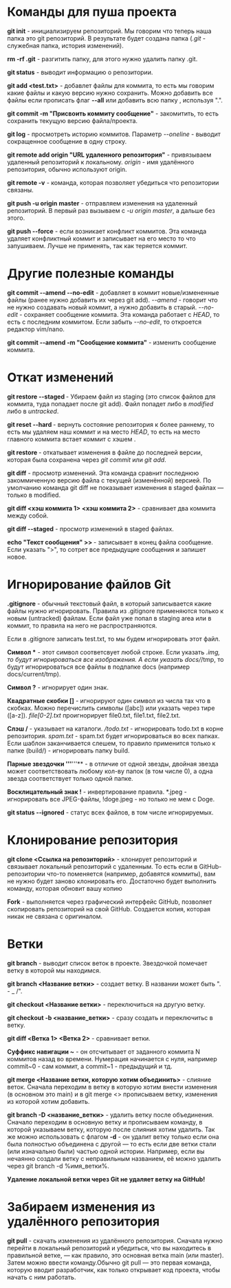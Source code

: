 # Команды для пуша проекта

**git init** - инициализируем репозиторий. Мы говорим что теперь наша папка это git репозиторий. В результате будет создана папка (*.git* - служебная папка, история изменений).

**rm -rf .git** - разгитить папку, для этого нужно удалить папку .git.

**git status** - выводит информацию о репозитории.

**git add <test.txt>** - добавлет файлы для коммита, то есть мы говорим какие файлы и какую версию нужно сохранить. Можно добавить все файлы если прописать флаг **--all** или добавить всю папку , используя ".".

**git commit -m "Присвоить коммиту сообщение"** - закомитить, то есть сохранить текущую версию файла/проекта.

**git log** - просмотреть историю коммитов. Параметр *--oneline* - выводит сокращенное сообщение в одну строку.

**git remote add origin "URL удаленного репозитория"** - привязываем удаленный репозиторий к локальному. *origin* - имя удалённого репозитория, обычно используют origin.

**git remote -v** - команда, которая позволяет убедиться что репозитории связаны.

**git push -u origin master** - отправляем изменения на удаленный репозиторий. В первый раз вызываем с *-u origin master*, а дальше без этого.

**git push --force** - если возникает конфликт коммитов. Эта команда удаляет конфликтный коммит и записывает на его место то что запушиваем. Лучше не применять, так как теряется коммит.

# Другие полезные команды

**git commit --amend --no-edit** - добавляет в коммит новые/измененные файлы (ранее нужно добавить их через git add). *--amend* - говорит что не нужно создавать новый коммит, а нужно добавить в старый. *--no-edit* - сохраняет сообщение коммита. Эта команда работает с *HEAD*, то есть с последним коммитом. Если забыть *--no-edit*, то откроется редактор vim/nano.

**git commit --amend -m "Сообщение коммита"** - изменить сообщение коммита.

# Откат изменений

**git restore --staged <file>** - Убираем файл из staging (это список файлов для коммита, туда попадает после git add). Файл попадет либо в *modified* либо в *untracked*.

**git reset --hard <commit hash>** - вернуть состояние репозитория к более раннему, то есть мы удаляем наш коммит и на место *HEAD*, то есть на место главного коммита встает коммит с хэшем *<commit hash>*.

**git restore <file>** - откатывает изменения в файле до последней версии, которая была сохранена через *git commit* или *git add*.

**git diff** - просмотр изменений. Эта команда сравнит последнюю закоммиченную версию файла с текущей (изменённой) версией. По умолчанию команда git diff не показывает изменения в staged файлах — только в modified.

**git diff <хэш коммита 1> <хэш коммита 2>** - сравнивает два коммита между собой.

**git diff --staged** - просмотр изменений в staged файлах.

**echo "Текст сообщения" >> <file>** - записывает в конец файла сообщение. Если указать ">", то сотрет все предыдущие сообщения и запишет новое.

# Игнорирование файлов Git

**.gitignore** - обычный текстовый файл, в который записывается какие файлы нужно игнорировать. Правила из .gitignore применяются только к новым (untracked) файлам. Если файл уже попал в staging area или в коммит, то правила на него не распространяются.

Если в .gitignore записать test.txt, то мы будем игнорировать этот файл.

__Символ *__ - этот символ соответсвует любой строке. Если указать *.img, то будут игнорироваться все изображения. А если указать docs/*/tmp, то будут игнорироваться все файлы в подпапке docs (например docs/current/tmp).

**Символ ?** - игнорирует один знак.

**Квадратные скобки []** - игнорируют один символ из числа тах что в скобках. Можно перечислить символы ([abc]) или указать через тире ([a-z]). *file[0-2].txt* проигнорирует file0.txt, file1.txt, file2.txt.

**Слэш /** - указывает на каталоги. */todo.txt* - игнорировать todo.txt в корне репозитория. *spam.txt* - spam.txt будет игнорироваться во всех папках. Если шаблон заканчивается слешем, то правило применится только к папке (build/) - игнорировать папку build.

**Парные звездочки '''**'''** - в отличие от одной звезды, двойная звезда может соответствовать любому кол-ву папок (в том числе 0), а одна звезда соответствует только одной папке.

**Восклицательный знак !** - инвертирование правила. *.jpeg - игнорировать все JPEG-файлы, !doge.jpeg - но только не мем с Doge.

**git status --ignored** - статус всех файлов, в том числе игнорируемых.

# Клонирование репозитория

**git clone <Ссылка на репозиторий>** - клонирует репозиторий и связывает локальный репозиторий с удаленным. То есть если в GitHub-репозитории что-то поменяется (например, добавятся коммиты), вам не нужно будет заново клонировать его. Достаточно будет выполнить команду, которая обновит вашу копию

**Fork** - выполняется через графический интерфейс GitHub, позволяет скопировать репозиторий на свой GitHub. Создается копия, которая никак не связана с оригиналом.

# Ветки

**git branch** - выводит список веток в проекте. Звездочкой помечает ветку в которой мы находимся.

**git branch <Название ветки>** - создает ветку. В названии может быть ". - _ /".

**git checkout <Название ветки>** - переключиться на другую ветку.

**git checkout -b <название_ветки>** - сразу создать и переключитьс в ветку.

**git diff <Ветка 1> <Ветка 2>** - сравнивает ветки.

**Суффикс навигации ~<N>** - он отсчитывает от заданного коммита N коммитов назад во времени. Нумерация начинается с нуля, например commit~0 - сам коммит, а commit~1 - предыдущий и тд.

**git merge <Название ветки, которую хотим объединить>** - слияние веток. Сначала переходим в ветку в которую хотим внести изменения (в основном это main) и в git merge <> прописываем ветку, изменения из которой хотим добавить.

**git branch -D <название_ветки>** - удалить ветку после объединения. Сначало переходим в основную ветку и прописываем команду, в которой указываем ветку, которую после слияния хотим удалить. Так же можно использовать с флагом **-d** - он удалит ветку только если она была полностью объединена с другой — то есть если две ветки стали (или изначально были) частью одной истории. Например, если вы нечаянно создали ветку с неправильным названием, её можно удалить через git branch -d %имя_ветки%.

**Удаление локальной ветки через Git не удаляет ветку на GitHub!**

# Забираем изменения из удалённого репозитория

**git pull** - скачать изменения из удалённого репозитория. Сначала нужно перейти в локальный репозиторий и убедиться, что вы находитесь в правильной ветке, — как правило, это основная ветка main (или master). Затем можно ввести команду.Обычно git pull — это первая команда, которую вводит разработчик, как только открывает код проекта, чтобы начать с ним работать.
